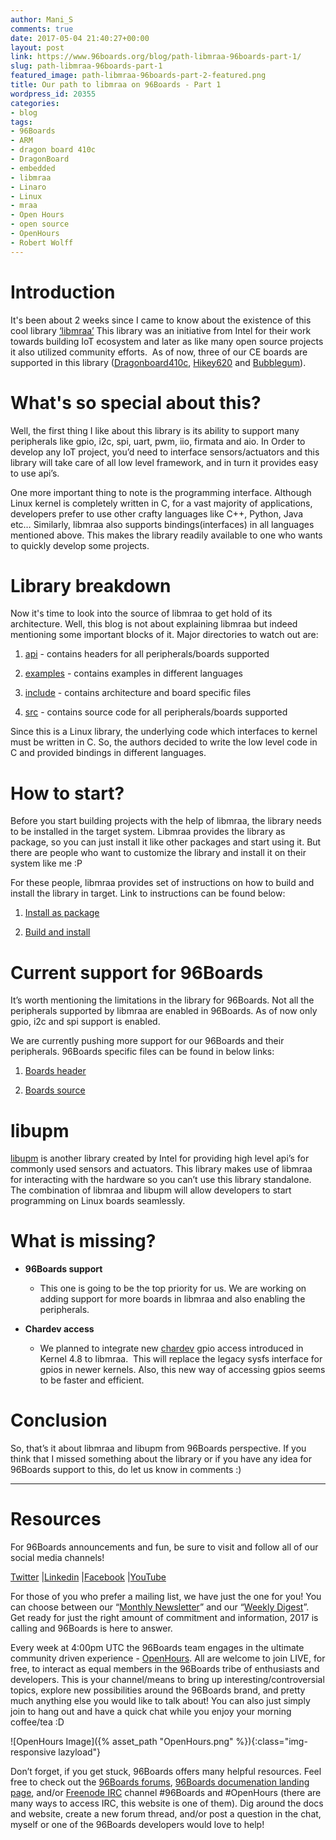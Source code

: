 ```yaml
---
author: Mani_S
comments: true
date: 2017-05-04 21:40:27+00:00
layout: post
link: https://www.96boards.org/blog/path-libmraa-96boards-part-1/
slug: path-libmraa-96boards-part-1
featured_image: path-libmraa-96boards-part-2-featured.png
title: Our path to libmraa on 96Boards - Part 1
wordpress_id: 20355
categories:
- blog
tags:
- 96Boards
- ARM
- dragon board 410c
- DragonBoard
- embedded
- libmraa
- Linaro
- Linux
- mraa
- Open Hours
- open source
- OpenHours
- Robert Wolff
---
```


# **Introduction**


It's been about 2 weeks since I came to know about the existence of this cool library [‘libmraa’](https://github.com/intel-iot-devkit/mraa) This library was an initiative from Intel for their work towards building IoT ecosystem and later as like many open source projects it also utilized community efforts.  As of now, three of our CE boards are supported in this library ([Dragonboard410c](/product/dragonboard410c/), [Hikey620](/product/hikey/) and [Bubblegum](/product/bubblegum-96/)).


# **What's so special about this?**


Well, the first thing I like about this library is its ability to support many peripherals like gpio, i2c, spi, uart, pwm, iio, firmata and aio. In Order to develop any IoT project, you’d need to interface sensors/actuators and this library will take care of all low level framework, and in turn it provides easy to use api’s.

One more important thing to note is the programming interface. Although Linux kernel is completely written in C, for a vast majority of applications, developers prefer to use other crafty languages like C++, Python, Java etc… Similarly, libmraa also supports bindings(interfaces) in all languages mentioned above. This makes the library readily available to one who wants to quickly develop some projects.


# **Library breakdown**


Now it's time to look into the source of libmraa to get hold of its architecture. Well, this blog is not about explaining libmraa but indeed mentioning some important blocks of it. Major directories to watch out are:




  1. [api](https://github.com/intel-iot-devkit/mraa/tree/master/api) - contains headers for all peripherals/boards supported


  2. [examples](https://github.com/intel-iot-devkit/mraa/tree/master/examples) - contains examples in different languages


  3. [include](https://github.com/intel-iot-devkit/mraa/tree/master/include) - contains architecture and board specific files


  4. [src](https://github.com/intel-iot-devkit/mraa/tree/master/src) - contains source code for all peripherals/boards supported


Since this is a Linux library, the underlying code which interfaces to kernel must be written in C. So, the authors decided to write the low level code in C and provided bindings in different languages.


# **How to start?**


Before you start building projects with the help of libmraa, the library needs to be installed in the target system. Libmraa provides the library as package, so you can just install it like other packages and start using it. But there are people who want to customize the library and install it on their system like me :P

For these people, libmraa provides set of instructions on how to build and install the library in target. Link to instructions can be found below:




  1. [Install as package](https://github.com/intel-iot-devkit/mraa/blob/master/README.md)


  2. [Build and install](https://github.com/intel-iot-devkit/mraa/blob/master/docs/building.md)




# **Current support for 96Boards**


It’s worth mentioning the limitations in the library for 96Boards. Not all the peripherals supported by libmraa are enabled in 96Boards. As of now only gpio, i2c and spi support is enabled.

We are currently pushing more support for our 96Boards and their peripherals. 96Boards specific files can be found in below links:




  1. [Boards header](https://github.com/intel-iot-devkit/mraa/blob/master/include/arm/96boards.h)


  2. [Boards source](https://github.com/intel-iot-devkit/mraa/blob/master/src/arm/96boards.c)




# **libupm**


[libupm](https://github.com/intel-iot-devkit/upm) is another library created by Intel for providing high level api’s for commonly used sensors and actuators. This library makes use of libmraa for interacting with the hardware so you can’t use this library standalone. The combination of libmraa and libupm will allow developers to start programming on Linux boards seamlessly.


# **What is missing?**







  * **96Boards support**


    * This one is going to be the top priority for us. We are working on adding support for more boards in libmraa and also enabling the peripherals.





  * **Chardev access**


    * We planned to integrate new [chardev](https://patchwork.ozlabs.org/patch/580307/) gpio access introduced in Kernel 4.8 to libmraa.  This will replace the legacy sysfs interface for gpios in newer kernels. Also, this new way of accessing gpios seems to be faster and efficient.







# **Conclusion**


So, that’s it about libmraa and libupm from 96Boards perspective. If you think that I missed something about the library or if you have any idea for 96Boards support to this, do let us know in comments :)



* * *





# Resources


For 96Boards announcements and fun, be sure to visit and follow all of our social media channels!

[Twitter](https://twitter.com/96Boards) &#124;[Linkedin](https://www.linkedin.com/company/6637095?trk=tyah&trkInfo=clickedVertical%3Ashowcase%2CclickedEntityId%3A6637095%2Cidx%3A1-1-1%2CtarId%3A1483603913878%2Ctas%3A96boards) &#124;[Facebook](https://www.facebook.com/96Boards/) &#124;[YouTube](https://www.youtube.com/c/96boards)

For those of you who prefer a mailing list, we have just the one for you! You can choose between our “[Monthly Newsletter](/newsletter/)” and our “[Weekly Digest](/newsletter/digest/)”. Get ready for just the right amount of commitment and information, 2017 is calling and 96Boards is here to answer.

Every week at 4:00pm UTC the 96Boards team engages in the ultimate community driven experience - [OpenHours](/openhours/). All are welcome to join LIVE, for free, to interact as equal members in the 96Boards tribe of enthusiasts and developers. This is your channel/means to bring up interesting/controversial topics, explore new possibilities around the 96Boards brand, and pretty much anything else you would like to talk about! You can also just simply join to hang out and have a quick chat while you enjoy your morning coffee/tea :D

![OpenHours Image]({% asset_path "OpenHours.png" %}){:class="img-responsive lazyload"}


Don’t forget, if you get stuck, 96Boards offers many helpful resources. Feel free to check out the [96Boards forums](https://discuss.96boards.org/), [96Boards documenation landing page](https://github.com/96boards/documentation/), and/or [Freenode IRC](http://webchat.freenode.net/?channels=%2396boards) channel #96Boards and #OpenHours (there are many ways to access IRC, this website is one of them). Dig around the docs and website, create a new forum thread, and/or post a question in the chat, myself or one of the 96Boards developers would love to help!
